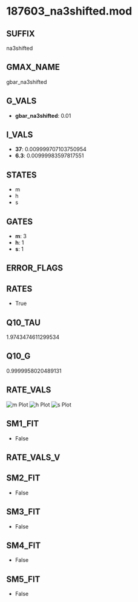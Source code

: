# 187603_na3shifted.mod

## SUFFIX

na3shifted

## GMAX_NAME

gbar_na3shifted

## G_VALS

- **gbar_na3shifted**: 0.01

## I_VALS

- **37**: 0.009999707103750954
- **6.3**: 0.00999983597817551

## STATES

- m
- h
- s

## GATES

- **m**: 3
- **h**: 1
- **s**: 1

## ERROR_FLAGS


## RATES

- True

## Q10_TAU

1.9743474611299534

## Q10_G

0.9999958020489131

## RATE_VALS

![m Plot](/Users/pbozelos/Dropbox/icg-Chai-Panos/supermodels/output_markdown_files/Na/187603_na3shifted.mod/images/m.png)
![h Plot](/Users/pbozelos/Dropbox/icg-Chai-Panos/supermodels/output_markdown_files/Na/187603_na3shifted.mod/images/h.png)
![s Plot](/Users/pbozelos/Dropbox/icg-Chai-Panos/supermodels/output_markdown_files/Na/187603_na3shifted.mod/images/s.png)

## SM1_FIT

- False

## RATE_VALS_V

## SM2_FIT

- False

## SM3_FIT

- False

## SM4_FIT

- False

## SM5_FIT

- False

